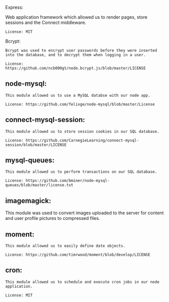 

Express:

  Web application framework which allowed us to render pages, store sessions and the Connect middleware.

	License: MIT

Bcrypt:

	Bcrypt was used to encrypt user passwords before they were inserted into the database, and to decrypt them when logging in a user.

	License: https://github.com/ncb000gt/node.bcrypt.js/blob/master/LICENSE

node-mysql:
------------
	This module allowed us to use a MySQL databse with our node app.

	License: https://github.com/felixge/node-mysql/blob/master/License

connect-mysql-session:
------------
	This module allowed us to store session cookies in our SQL database.

	License: https://github.com/CarnegieLearning/connect-mysql-session/blob/master/LICENSE

mysql-queues:
------------
	This module allowed us to perform transactions on our SQL database.

	License: https://github.com/bminer/node-mysql-queues/blob/master/license.txt

imagemagick:
------------
  This module was used to convert images uploaded to the server for content and user profile pictures to compressed files.

moment:
------------
	This module allowed us to easily define date objects.

	License: https://github.com/timrwood/moment/blob/develop/LICENSE


cron:
------------
	This module allowed us to schedule and execute cron jobs in our node application.

	License: MIT
